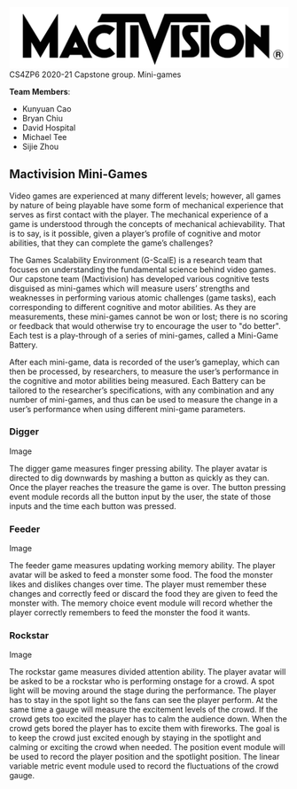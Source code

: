 ![Mactivision logo](https://github.com/BryanChiu/Mactivision/blob/master/Repo%20Assets/Mactivision.png)
CS4ZP6 2020-21 Capstone group. Mini-games

**Team Members**:
* Kunyuan Cao
* Bryan Chiu
* David Hospital
* Michael Tee
* Sijie Zhou

## Mactivision Mini-Games

Video games are experienced at many different levels; however, all games by
nature of being playable have some form of mechanical experience that serves
as first contact with the player. The mechanical experience of a game is
understood through the concepts of mechanical achievability. That is to say,
is it possible, given a player’s profile of cognitive and motor abilities,
that they can complete the game’s challenges?

The Games Scalability Environment (G-ScalE) is a research team that focuses
on understanding the fundamental science behind video games. Our capstone
team (Mactivision) has developed various cognitive tests disguised as
mini-games which will measure users’ strengths and weaknesses in performing
various atomic challenges (game tasks), each corresponding to different
cognitive and motor abilities. As they are measurements, these mini-games
cannot be won or lost; there is no scoring or feedback that would otherwise
try to encourage the user to "do better". Each test is a play-through of a
series of mini-games, called a Mini-Game Battery. 

After each mini-game, data is
recorded of the user’s gameplay, which can then be processed, by
researchers, to measure the user’s performance in the cognitive and motor
abilities being measured. Each Battery can be tailored to the researcher’s
specifications, with any combination and any number of mini-games, and thus
can be used to measure the change in a user’s
performance when using different mini-game parameters.

### Digger

Image

The digger game measures finger pressing ability. The player avatar is directed to dig downwards by mashing a button as quickly as they can. Once the player reaches the treasure the game is over. The button pressing event module records all the button input by the user, the state of those inputs and the time each button was pressed.

### Feeder

Image

The feeder game measures updating working memory ability. The player avatar will be asked to feed a monster some food. The food the monster likes and dislikes changes over time. The player must remember these changes and correctly feed or discard the food they are given to feed the monster with. The memory choice event module will record whether the player correctly remembers to feed the monster the food it wants.

### Rockstar

Image

The rockstar game measures divided attention ability. The player avatar will be asked to be a rockstar who is performing onstage for a crowd. A spot light will be moving around the stage during the performance. The player has to stay in the spot light so the fans can see the player perform. At the same time a gauge will measure the excitement levels of the crowd. If the crowd gets too excited the player has to calm the audience down. When the crowd gets bored the player has to excite them with fireworks. The goal is to keep the crowd just excited enough by staying in the spotlight and calming or exciting the crowd when needed. The position event module will be used to record the player position and the spotlight position. The linear variable metric event module used to record the fluctuations of the crowd gauge.
